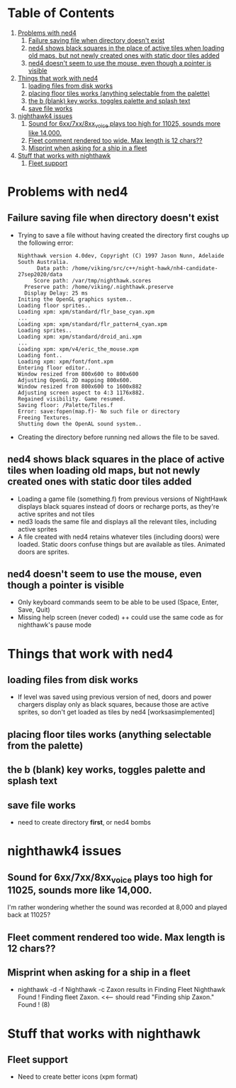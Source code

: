 
# Table of Contents

1.  [Problems with ned4](#orgeb38099)
    1.  [Failure saving file when directory doesn't exist](#orgc377a4c)
    2.  [ned4 shows black squares in the place of active tiles when loading old maps, but not newly created ones with static door tiles added](#orgc0ecdc4)
    3.  [ned4 doesn't seem to use the mouse, even though a pointer is visible](#org63bbe99)
2.  [Things that work with ned4](#orgaaf0d8f)
    1.  [loading files from disk works](#org613a708)
    2.  [placing floor tiles works (anything selectable from the palette)](#orgbaab06d)
    3.  [the b (blank) key works, toggles palette and splash text](#org03c7706)
    4.  [save file works](#org55b512d)
3.  [nighthawk4 issues](#org80be647)
    1.  [Sound for 6xx/7xx/8xx<sub>voice</sub> plays too high for 11025, sounds more like 14,000.](#orgfd1b1f0)
    2.  [Fleet comment rendered too wide. Max length is 12 chars??](#orgaab71cd)
    3.  [Misprint when asking for a ship in a fleet](#orgf1ba00e)
4.  [Stuff that works with nighthawk](#orge6deb8b)
    1.  [Fleet support](#org820deb0)



<a id="orgeb38099"></a>

# Problems with ned4


<a id="orgc377a4c"></a>

## Failure saving file when directory doesn't exist

-   Trying to save a file without having created the directory first coughs up the following error:
    
        Nighthawk version 4.0dev, Copyright (C) 1997 Jason Nunn, Adelaide South Australia.
              Data path: /home/viking/src/c++/night-hawk/nh4-candidate-27sep2020/data
             Score path: /var/tmp/nighthawk.scores
          Preserve path: /home/viking/.nighthawk.preserve
          Display Delay: 25 ms
        Initing the OpenGL graphics system..
        Loading floor sprites..
        Loading xpm: xpm/standard/flr_base_cyan.xpm
        ...
        Loading xpm: xpm/standard/flr_pattern4_cyan.xpm
        Loading sprites..
        Loading xpm: xpm/standard/droid_ani.xpm
        ...
        Loading xpm: xpm/v4/eric_the_mouse.xpm
        Loading font..
        Loading xpm: xpm/font/font.xpm
        Entering floor editor..
        Window resized from 800x600 to 800x600
        Adjusting OpenGL 2D mapping 800x600.
        Window resized from 800x600 to 1600x882
        Adjusting screen aspect to 4:3 1176x882.
        Regained visibility. Game resumed.
        Saving floor: /Palette/Tiles.f
        Error: save:fopen(map.f)- No such file or directory
        Freeing Textures.
        Shutting down the OpenAL sound system..
-   Creating the directory before running ned allows the file to be saved.


<a id="orgc0ecdc4"></a>

## ned4 shows black squares in the place of active tiles when loading old maps, but not newly created ones with static door tiles added

-   Loading a game file (something.f) from previous versions of NightHawk displays black squares instead of doors or recharge ports, as they're active sprites and not tiles
-   ned3 loads the same file and displays all the relevant tiles, including active sprites
-   A file created with ned4 retains whatever tiles (including doors) were loaded. Static doors confuse things but are available as tiles. Animated doors are sprites.


<a id="org63bbe99"></a>

## ned4 doesn't seem to use the mouse, even though a pointer is visible

-   Only keyboard commands seem to be able to be used (Space, Enter, Save, Quit)
-   Missing help screen (never coded)
    ++ could use the same code as for nighthawk's pause mode


<a id="orgaaf0d8f"></a>

# Things that work with ned4


<a id="org613a708"></a>

## loading files from disk works

-   If level was saved using previous version of ned, doors and power chargers display only as black squares, because those are active sprites, so don't get loaded as tiles by ned4 [worksasimplemented]


<a id="orgbaab06d"></a>

## placing floor tiles works (anything selectable from the palette)


<a id="org03c7706"></a>

## the b (blank) key works, toggles palette and splash text


<a id="org55b512d"></a>

## save file works

-   need to create directory **first**, or ned4 bombs


<a id="org80be647"></a>

# nighthawk4 issues


<a id="orgfd1b1f0"></a>

## Sound for 6xx/7xx/8xx<sub>voice</sub> plays too high for 11025, sounds more like 14,000.

I'm rather wondering whether the sound was recorded at 8,000 and played back at 11025?


<a id="orgaab71cd"></a>

## Fleet comment rendered too wide. Max length is 12 chars??


<a id="orgf1ba00e"></a>

## Misprint when asking for a ship in a fleet

-   nighthawk -d <datadir> -f Nighthawk -c Zaxon results in
    Finding Fleet Nighthawk
        Found !
    Finding fleet Zaxon.  <<&#x2013; should read "Finding ship Zaxon."
        Found ! (8)


<a id="orge6deb8b"></a>

# Stuff that works with nighthawk


<a id="org820deb0"></a>

## Fleet support

-   Need to create better icons (xpm format)

